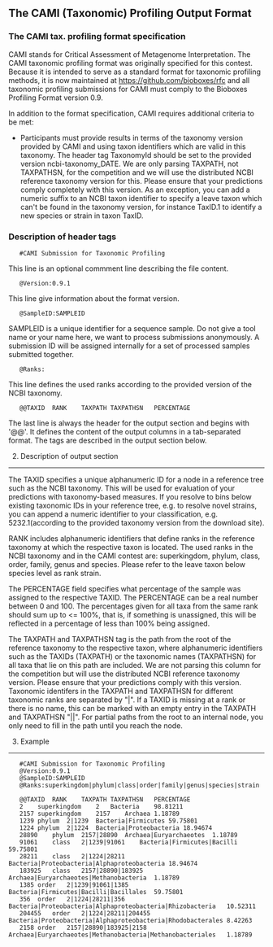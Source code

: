 ## The CAMI (Taxonomic) Profiling Output Format 

### The CAMI tax. profiling format specification


CAMI stands for Critical Assessment of Metagenome Interpretation. The CAMI taxonomic profiling format was originally specified for this contest. Because it is intended to serve as a standard format for taxonomic profiling methods, it is now maintained at https://github.com/bioboxes/rfc and all taxonomic profiling submissions for CAMI must comply to the Bioboxes Profiling Format version 0.9.

In addition to the format specification, CAMI requires additional criteria to be met:

* Participants must provide results in terms of the taxonomy version provided by CAMI and using taxon identifiers which are valid in this taxonomy. The header tag TaxonomyId should be set to the provided version ncbi-taxonomy_DATE. We are only parsing TAXPATH, not TAXPATHSN, for the competition and we will use the distributed NCBI reference taxonomy version for this. Please ensure that your predictions comply completely with this version. As an exception, you can add a numeric suffix to an NCBI taxon identifier to specify a leave taxon which can't be found in the taxonomy version, for instance TaxID.1 to identify a new species or strain in taxon TaxID.

### Description of header tags

       #CAMI Submission for Taxonomic Profiling
This line is an optional commment line describing the file content.

       @Version:0.9.1
This line give information about the format version.

       @SampleID:SAMPLEID
SAMPLEID is a unique identifier for a sequence sample. Do not give a tool name or your name here, we want to process submissions anonymously. A submission ID will be assigned internally for a set of processed samples submitted together. 

       @Ranks:
This line defines the used ranks according to the provided version of the NCBI taxonomy.

       @@TAXID	RANK	TAXPATH	TAXPATHSN	PERCENTAGE	
The last line is always the header for the output section and begins with '@@'. It defines the content of the output columns in a tab-separated format. The tags are described in the output section below. 


2. Description of output section
--------------------------------

The TAXID specifies a unique alphanumeric ID for a node in a reference tree such as the NCBI taxonomy. This will be used for evaluation of your predictions with taxonomy-based measures. If you resolve to bins below existing taxonomic IDs in your reference tree, e.g. to resolve novel strains, you can append a numeric identifier to your classification, e.g. 5232.1(according to the provided taxonomy version from the download site).

RANK includes alphanumeric identifiers that define ranks in the reference taxonomy at which the respective taxon is located. The used ranks in the NCBI taxonomy and in the CAMI contest are: superkingdom, phylum, class, order, family, genus and species. Please refer to the leave taxon below species level as rank strain.

The PERCENTAGE field specifies what percentage of the sample was assigned to the respective TAXID. The PERCENTAGE can be a real number between 0 and 100. The percentages given for all taxa from the same rank should sum up to <= 100%, that is, if something is unassigned, this will be reflected in a percentage of less than 100% being assigned.

The TAXPATH and TAXPATHSN tag is the path from the root of the reference taxonomy to the respective taxon, where alphanumeric identifiers such as the TAXIDs (TAXPATH) or the taxonomic names (TAXPATHSN) for all taxa that lie on this path are included. We are not parsing this column for the competition but will use the distributed NCBI reference taxonomy version. Please ensure that your predictions comply with this version. Taxonomic identifers in the TAXPATH and TAXPATHSN for different taxonomic ranks are separated by "|". If a TAXID is missing at a rank or there is no name, this can be marked with an empty entry in the TAXPATH and TAXPATHSN "||". For partial paths from the root to an internal node, you only need to fill in the path until you reach the node. 


3. Example
----------

       #CAMI Submission for Taxonomic Profiling
       @Version:0.9.1
       @SampleID:SAMPLEID
       @Ranks:superkingdom|phylum|class|order|family|genus|species|strain
       
       @@TAXID	RANK	TAXPATH	TAXPATHSN	PERCENTAGE
       2	superkingdom	2	Bacteria	98.81211
       2157	superkingdom	2157	Archaea	1.18789
       1239	phylum	2|1239	Bacteria|Firmicutes	59.75801
       1224	phylum	2|1224	Bacteria|Proteobacteria	18.94674
       28890	phylum	2157|28890	Archaea|Euryarchaeotes	1.18789
       91061	class	2|1239|91061	Bacteria|Firmicutes|Bacilli	59.75801
       28211	class	2|1224|28211	Bacteria|Proteobacteria|Alphaproteobacteria	18.94674
       183925	class	2157|28890|183925	Archaea|Euryarchaeotes|Methanobacteria	1.18789
       1385	order	2|1239|91061|1385	Bacteria|Firmicutes|Bacilli|Bacillales	59.75801
       356	order	2|1224|28211|356	Bacteria|Proteobacteria|Alphaproteobacteria|Rhizobacteria	10.52311
       204455	order	2|1224|28211|204455	Bacteria|Proteobacteria|Alphaproteobacteria|Rhodobacterales	8.42263
       2158	order	2157|28890|183925|2158	Archaea|Euryarchaeotes|Methanobacteria|Methanobacteriales	1.18789
